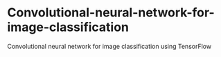 # Convolutional-neural-network-for-image-classification
Convolutional neural network for image classification using TensorFlow
